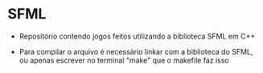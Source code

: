 # SFML

* Repositório contendo jogos feitos utilizando a biblioteca SFML em C++

* Para compilar o arquivo é necessário linkar com a biblioteca do SFML, ou apenas escrever no terminal "make" que o makefile faz isso
